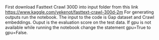 First download Fasttext Crawl 300D into input folder from this link https://www.kaggle.com/yekenot/fasttext-crawl-300d-2m
For generating outputs run the notebook.
The input to the code is Gap dataset and Crawl embeddings.
Ouput is the evaluation score on the test data.
If gpu is not available while running the notebook change the statement gpu=True to  gpu=False.
